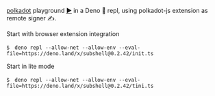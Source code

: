 [polkadot](https://deno.land/x/polkadot) playground [▶️](https://subshell.xyz)
in a Deno 🦕 repl, using polkadot-js extension as remote signer ✍️.

Start with browser extension integration

```
$　deno repl --allow-net --allow-env --eval-file=https://deno.land/x/subshell@0.2.42/init.ts
```

Start in lite mode

```
$　deno repl --allow-net --allow-env --eval-file=https://deno.land/x/subshell@0.2.42/tini.ts
```
